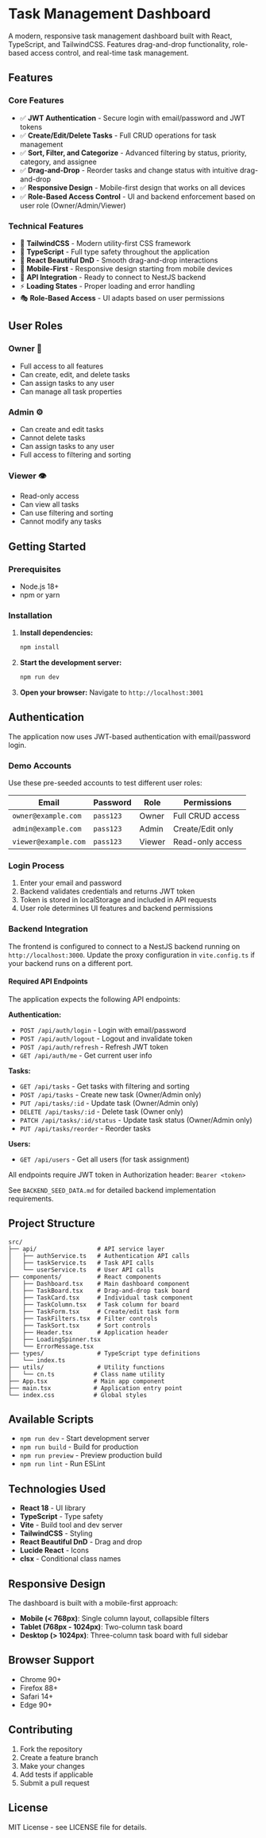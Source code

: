 # Task Management Dashboard

A modern, responsive task management dashboard built with React, TypeScript, and TailwindCSS. Features drag-and-drop functionality, role-based access control, and real-time task management.

## Features

### Core Features
- ✅ **JWT Authentication** - Secure login with email/password and JWT tokens
- ✅ **Create/Edit/Delete Tasks** - Full CRUD operations for task management
- ✅ **Sort, Filter, and Categorize** - Advanced filtering by status, priority, category, and assignee
- ✅ **Drag-and-Drop** - Reorder tasks and change status with intuitive drag-and-drop
- ✅ **Responsive Design** - Mobile-first design that works on all devices
- ✅ **Role-Based Access Control** - UI and backend enforcement based on user role (Owner/Admin/Viewer)

### Technical Features
- 🎨 **TailwindCSS** - Modern utility-first CSS framework
- 🎯 **TypeScript** - Full type safety throughout the application
- 🔄 **React Beautiful DnD** - Smooth drag-and-drop interactions
- 📱 **Mobile-First** - Responsive design starting from mobile devices
- 🔌 **API Integration** - Ready to connect to NestJS backend
- ⚡ **Loading States** - Proper loading and error handling
- 🎭 **Role-Based Access** - UI adapts based on user permissions

## User Roles

### Owner 👑
- Full access to all features
- Can create, edit, and delete tasks
- Can assign tasks to any user
- Can manage all task properties

### Admin ⚙️
- Can create and edit tasks
- Cannot delete tasks
- Can assign tasks to any user
- Full access to filtering and sorting

### Viewer 👁️
- Read-only access
- Can view all tasks
- Can use filtering and sorting
- Cannot modify any tasks

## Getting Started

### Prerequisites
- Node.js 18+ 
- npm or yarn

### Installation

1. **Install dependencies:**
   ```bash
   npm install
   ```

2. **Start the development server:**
   ```bash
   npm run dev
   ```

3. **Open your browser:**
   Navigate to `http://localhost:3001`

## Authentication

The application now uses JWT-based authentication with email/password login.

### Demo Accounts

Use these pre-seeded accounts to test different user roles:

| Email | Password | Role | Permissions |
|-------|----------|------|-------------|
| `owner@example.com` | `pass123` | Owner | Full CRUD access |
| `admin@example.com` | `pass123` | Admin | Create/Edit only |
| `viewer@example.com` | `pass123` | Viewer | Read-only access |

### Login Process

1. Enter your email and password
2. Backend validates credentials and returns JWT token
3. Token is stored in localStorage and included in API requests
4. User role determines UI features and backend permissions

### Backend Integration

The frontend is configured to connect to a NestJS backend running on `http://localhost:3000`. Update the proxy configuration in `vite.config.ts` if your backend runs on a different port.

#### Required API Endpoints

The application expects the following API endpoints:

**Authentication:**
- `POST /api/auth/login` - Login with email/password
- `POST /api/auth/logout` - Logout and invalidate token
- `POST /api/auth/refresh` - Refresh JWT token
- `GET /api/auth/me` - Get current user info

**Tasks:**
- `GET /api/tasks` - Get tasks with filtering and sorting
- `POST /api/tasks` - Create new task (Owner/Admin only)
- `PUT /api/tasks/:id` - Update task (Owner/Admin only)
- `DELETE /api/tasks/:id` - Delete task (Owner only)
- `PATCH /api/tasks/:id/status` - Update task status (Owner/Admin only)
- `PUT /api/tasks/reorder` - Reorder tasks

**Users:**
- `GET /api/users` - Get all users (for task assignment)

All endpoints require JWT token in Authorization header: `Bearer <token>`

See `BACKEND_SEED_DATA.md` for detailed backend implementation requirements.

## Project Structure

```
src/
├── api/                 # API service layer
│   ├── authService.ts   # Authentication API calls
│   ├── taskService.ts   # Task API calls
│   └── userService.ts   # User API calls
├── components/          # React components
│   ├── Dashboard.tsx    # Main dashboard component
│   ├── TaskBoard.tsx    # Drag-and-drop task board
│   ├── TaskCard.tsx     # Individual task component
│   ├── TaskColumn.tsx   # Task column for board
│   ├── TaskForm.tsx     # Create/edit task form
│   ├── TaskFilters.tsx  # Filter controls
│   ├── TaskSort.tsx     # Sort controls
│   ├── Header.tsx       # Application header
│   ├── LoadingSpinner.tsx
│   └── ErrorMessage.tsx
├── types/               # TypeScript type definitions
│   └── index.ts
├── utils/               # Utility functions
│   └── cn.ts           # Class name utility
├── App.tsx             # Main app component
├── main.tsx            # Application entry point
└── index.css           # Global styles
```

## Available Scripts

- `npm run dev` - Start development server
- `npm run build` - Build for production
- `npm run preview` - Preview production build
- `npm run lint` - Run ESLint

## Technologies Used

- **React 18** - UI library
- **TypeScript** - Type safety
- **Vite** - Build tool and dev server
- **TailwindCSS** - Styling
- **React Beautiful DnD** - Drag and drop
- **Lucide React** - Icons
- **clsx** - Conditional class names

## Responsive Design

The dashboard is built with a mobile-first approach:

- **Mobile (< 768px)**: Single column layout, collapsible filters
- **Tablet (768px - 1024px)**: Two-column task board
- **Desktop (> 1024px)**: Three-column task board with full sidebar

## Browser Support

- Chrome 90+
- Firefox 88+
- Safari 14+
- Edge 90+

## Contributing

1. Fork the repository
2. Create a feature branch
3. Make your changes
4. Add tests if applicable
5. Submit a pull request

## License

MIT License - see LICENSE file for details.
